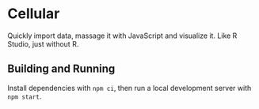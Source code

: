# Cellular

Quickly import data, massage it with JavaScript and visualize it. Like R Studio, just without R.

## Building and Running

Install dependencies with `npm ci`, then run a local development server with `npm start`.
